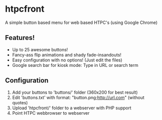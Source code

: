 # htpcfront
A simple button based menu for web based HTPC's (using Google Chrome)

## Features!

- Up to 25 awesome buttons!
- Fancy-ass flip animations and shady fade-insandouts!
- Easy configuration with no options! (Just edit the files)
- Google search bar for kiosk mode: Type in URL or search term

## Configuration

1. Add your buttons to 'buttons/' folder (360x200 for best result)
2. Edit 'buttons.txt' with format: "button.png;http://url.com" (without quotes)
3. Upload 'htpcfront/' folder to a webserver with PHP support
4. Point HTPC webbrowser to webserver
